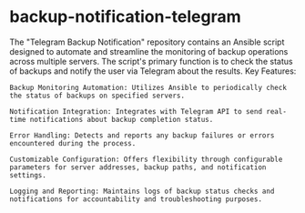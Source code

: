 # backup-notification-telegram
The "Telegram Backup Notification" repository contains an Ansible script designed to automate and streamline the monitoring of backup operations across multiple servers. The script's primary function is to check the status of backups and notify the user via Telegram about the results.
Key Features:

    Backup Monitoring Automation: Utilizes Ansible to periodically check the status of backups on specified servers.

    Notification Integration: Integrates with Telegram API to send real-time notifications about backup completion status.

    Error Handling: Detects and reports any backup failures or errors encountered during the process.

    Customizable Configuration: Offers flexibility through configurable parameters for server addresses, backup paths, and notification settings.

    Logging and Reporting: Maintains logs of backup status checks and notifications for accountability and troubleshooting purposes.
